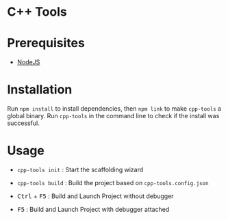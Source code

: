 # C++ Tools

# Prerequisites

- [NodeJS](https://nodejs.org/en/)

# Installation

Run `npm install` to install dependencies, then `npm link` to make `cpp-tools` a global binary.
Run `cpp-tools` in the command line to check if the install was successful.

# Usage

- `cpp-tools init` : Start the scaffolding wizard
- `cpp-tools build` : Build the project based on `cpp-tools.config.json`

- <kbd>Ctrl</kbd> + <kbd>F5</kbd> : Build and Launch Project without debugger
- <kbd>F5</kbd> : Build and Launch Project with debugger attached